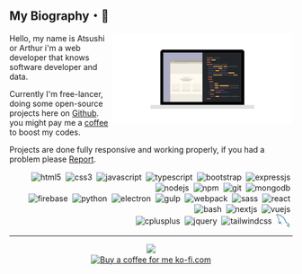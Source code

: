 ## My Biography・👋

<img align="right" src="https://raw.githubusercontent.com/Diego-DevsS/Diego-DevsS/main/image/gg.gif" height="160px" />

Hello, my name is Atsushi or Arthur i'm a web developer that knows software developer and data.

Currently I'm free-lancer, doing some open-source projects here on <a href="https://github.com/">Github</a>. you might pay me a <a href="https://ko-fi.com/atsushisushi" target="_blank">coffee</a> to boost my codes.

Projects are done fully responsive and working properly, if you had a problem please <a href="https://github.com/Dev-Atsushi/">Report</a>.

<div align="right" width="700">
    <img align="center" src="https://i.imgur.com/hkpVEvr.png" title="html5" width="25"/>&nbsp;
    <img align="center" src="https://i.imgur.com/nxsNQ9M.png" title="css3" width="25"/>&nbsp;
    <img align="center" src="https://i.imgur.com/AsQqunT.png" title="javascript"width="25"/>&nbsp;
    <img align="center" src="https://i.imgur.com/JxP3cZE.png" title="typescript" width="25"/>&nbsp;
    <img align="center" src="https://i.imgur.com/YWkyeFO.png" title="bootstrap" width="25"/>&nbsp;
    <img align="center" src="https://i.imgur.com/zUvGK9u.png" title="expressjs" width="25"/>&nbsp;
    <img align="center" src="https://i.imgur.com/Nhuq1Gt.png" title="nodejs" width="25"/>&nbsp;
    <img align="center" src="https://i.imgur.com/tHz49Lt.png" title="npm" width="25"/>&nbsp;
    <img align="center" src="https://i.imgur.com/WPOuZqI.png" title="git" width="25"/>&nbsp;
    <img align="center" src="https://i.imgur.com/DZjNb1T.png" title="mongodb" width="25"/>&nbsp;
    <br />
    <img align="center" src="https://i.imgur.com/bxqKdqe.png" title="firebase" width="25"/>&nbsp;
    <img align="center" src="https://i.imgur.com/O1X88tn.png" title="python" width="25"/>&nbsp;
    <img align="center" src="https://i.imgur.com/zFIaVNv.png" title="electron" width="25"/>&nbsp;
    <img align="center" src="https://i.imgur.com/ZcIJUio.png" title="gulp" width="25"/>&nbsp;
    <img align="center" src="https://i.imgur.com/8zi7SYt.png" title="webpack" width="25"/>&nbsp;
    <img align="center" src="https://i.imgur.com/9DbVTos.png" title="sass" width="25"/>&nbsp;
    <img align="center" src="https://i.imgur.com/uQuB4Cn.png" title="react" width="25"/>&nbsp;
    <img align="center" src="https://i.imgur.com/d2YDW7g.png" title="bash" width="25"/>&nbsp;
    <img align="center" src="https://i.imgur.com/e7omycw.png" title="nextjs" width="25"/>&nbsp;
    <img align="center" src="https://i.imgur.com/u5s2vbq.png" title="vuejs" width="25"/>&nbsp;
    <br />
    <img align="center" src="https://i.imgur.com/e8W17pa.png" title="cplusplus" width="25"/>&nbsp;
    <img align="center" src="https://i.imgur.com/Fa3sdaT.png" title="jquery" width="25"/>&nbsp;
    <img align="center" src="https://i.imgur.com/Xv8A11L.png" title="tailwindcss" width="25"/>&nbsp;
    <img align="center" src="https://raw.githubusercontent.com/devicons/devicon/9f4f5cdb393299a81125eb5127929ea7bfe42889/icons/mysql/mysql-original.svg" title="mysql" width="25"/>&nbsp;
</div>

<!--## Technologies and tools・💻

<p align="left">
<img src="https://img.shields.io/badge/javascript-%23F7DF1E.svg?&style=for-the-badge&logo=javascript&logoColor=black" height="25"/>
<img src="https://img.shields.io/badge/typescript%20-%23007ACC.svg?&style=for-the-badge&logo=typescript&logoColor=white" height="25"/>
<img src="https://img.shields.io/badge/node.js%20-%2343853D.svg?&style=for-the-badge&logo=node.js&logoColor=white" height="25"/>
<img src="https://img.shields.io/badge/express.js-%23404d59?logo=express&style=for-the-badge" height="25" />
<img src="https://img.shields.io/badge/bootstrap%20-%23563D7C.svg?&style=for-the-badge&logo=bootstrap&logoColor=white" height="25"/>
<img src="https://img.shields.io/badge/npm%20-CB3837.svg?&style=for-the-badge&logo=npm&logoColor=%234FC08D" height="25"/>
<img src="https://img.shields.io/badge/GitHub%20-181717?style=for-the-badge&logo=github" height="25"/>
</p>
<p align="left">
<img src="https://img.shields.io/badge/MongoDB-%234ea94b.svg?&style=for-the-badge&logo=mongodb&logoColor=white" height="25"/>
<img src="https://img.shields.io/badge/Firebase-F6820D.svg?&style=for-the-badge&logo=firebase&logoColor=white" height="25" />
<img src="https://img.shields.io/badge/Python-%234ea94b.svg?&style=for-the-badge&logo=python&logoColor=white" height="25" />
<img src="https://img.shields.io/badge/Electron-%23316192.svg?style=for-the-badge&logo=electron&logoColor=white" height="25" />
<img src="https://img.shields.io/badge/Gulp-FF0000.svg?style=for-the-badge&logo=gulp&logoColor=white" height="25" />
<img src="https://img.shields.io/badge/Html-ff6347.svg?style=for-the-badge&logo=html5&logoColor=white" height="25" />
<img src="https://img.shields.io/badge/Css-0080FF.svg?style=for-the-badge&logo=css3&logoColor=white" height="25" />
<img src="https://img.shields.io/badge/Webpack-8ED5FA.svg?style=for-the-badge&logo=webpack&logoColor=white" height="25" />
</p>
<p align="left">
<img src="https://img.shields.io/badge/Sass-cc6699.svg?style=for-the-badge&logo=sass&logoColor=white" height="25" />
<img src="https://img.shields.io/badge/React-blue.svg?style=for-the-badge&logo=react&logoColor=white" height="25" />
<img src="https://img.shields.io/badge/Batch-green.svg?style=for-the-badge&logo=shell&logoColor=white" height="25" />
<img src="https://img.shields.io/badge/Next.Js-gray.svg?style=for-the-badge&logo=next.js&logoColor=white" height="25" />
<img src="https://img.shields.io/badge/vuejs%20-34495E.svg?&style=for-the-badge&logo=vue.js&logoColor=%234FC08D" height="25" />
<img src="https://img.shields.io/badge/c++%20-088192.svg?&style=for-the-badge&logo=c%2B%2B&logoColor=%234FC08D" height="25" />
<img src="https://img.shields.io/badge/jQuery-0769AD?style=for-the-badge&logo=jquery&logoColor=white" height="25" />
</p>-->

---

<p align="center">
  <a href="https://discord.com/users/852650555254767676"><img src="https://discord.c99.nl/widget/theme-4/852650555254767676.png" /></a>
  <br />
  <a href="https://ko-fi.com/atsushisushi" target="_blank">
    <img height="36" style="border:0px;height:36px;" src="https://cdn.ko-fi.com/cdn/kofi3.png?v=2" border="0" alt='Buy a coffee for me ko-fi.com' />
  </a>
</p>